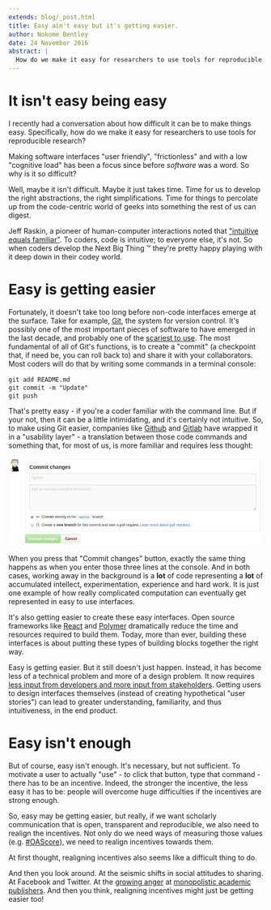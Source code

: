 ```yaml
---
extends: blog/_post.html
title: Easy ain't easy but it's getting easier.
author: Nokome Bentley
date: 24 November 2016
abstract: |
  How do we make it easy for researchers to use tools for reproducible research?
---
```


# It isn't easy being easy

I recently had a conversation about how difficult it can be to make things easy. Specifically, how do we make it easy for researchers to use tools for reproducible research?

Making software interfaces "user friendly", "frictionless" and with a low "cognitive load" has been a focus since before _software_ was a word. So why is it so difficult? 

Well, maybe it isn't difficult. Maybe it just takes time. Time for us to develop the right abstractions, the right simplifications. Time for things to percolate up from the code-centric world of geeks into something the rest of us can digest. 

Jeff Raskin, a pioneer of human-computer interactions noted that ["intuitive equals familiar"](http://www.asktog.com/papers/raskinintuit.html). To coders, code is intuitive; to everyone else, it's not. So when coders develop the Next Big Thing ™ they're pretty happy playing with it deep down in their codey world. 


# Easy is getting easier

Fortunately, it doesn't take too long before non-code interfaces emerge at the surface. Take for example, [Git](https://git-scm.com/), the system for version control. It's possibly one of the most important pieces of software to have emerged in the last decade, and probably one of the [scariest to use](http://ohshitgit.com/). The most fundamental of all of Git's functions, is to create a "commit" (a checkpoint that, if need be, you can roll back to) and share it with your collaborators. Most coders will do that by writing some commands in a terminal console:

```
git add README.md
git commit -m "Update"
git push
```

That's pretty easy - if you're a coder familiar with the command line. But if your not, then it can be a little intimidating, and it's certainly not intuitive. So, to make using Git easier, companies like [Github](https://github.com/) and [Gitlab](https://about.gitlab.com/) have wrapped it in a "usability layer" - a translation between those code commands and something that, for most of us, is more familiar and requires less thought:

![](screenshot.png)


When you press that "Commit changes" button, exactly the same thing happens as when you enter those three lines at the console. And in both cases, working away in the background is a **lot** of code representing a **lot** of accumulated intellect, experimentation, experience and hard work. It is just one example of how really complicated computation can eventually get represented in easy to use interfaces. 

It's also getting easier to create these easy interfaces. Open source frameworks like [React](https://facebook.github.io/react/) and [Polymer](https://www.polymer-project.org/1.0/) dramatically reduce the time and resources required to build them. Today, more than ever, building these interfaces is about putting these types of building blocks together the right way.

Easy is getting easier. But it still doesn't just happen. Instead, it has become less of a technical problem and more of a design problem. It now requires [less input from developers and more input from stakeholders](https://www.adamhyde.net/collaborative-product-design-v0-9-ch1-intro/). Getting users to design interfaces themselves (instead of creating hypothetical "user stories") can lead to greater understanding, familiarity, and thus intuitiveness, in the end product.


# Easy isn't enough

But of course, easy isn't enough. It's necessary, but not sufficient. To motivate a user to actually "use" - to click that button, type that command - there has to be an incentive. Indeed, the stronger the incentive, the less easy it has to be: people will overcome huge difficulties if the incentives are strong enough. 

So, easy may be getting easier, but really, if we want scholarly communication that is open, transparent and reproducible, we also need to realign the incentives. Not only do we need ways of measuring those values (e.g. [#OAScore](http://blog.impactstory.org/whats-your-oascore/)), we need to realign incentives towards them. 

At first thought, realigning incentives also seems like a difficult thing to do.

And then you look around. At the seismic shifts in social attitudes to sharing. At Facebook and Twitter. At the [growing anger](http://www.ascb.org/2016/11/07/on-publishing-and-the-sneetches-a-wake-up-call-november-december-2016-newsletter) at [monopolistic academic publishers](https://www.theguardian.com/technology/2012/apr/22/academic-publishing-monopoly-challenged). And then you think, realigning incentives might just be getting easier too!
